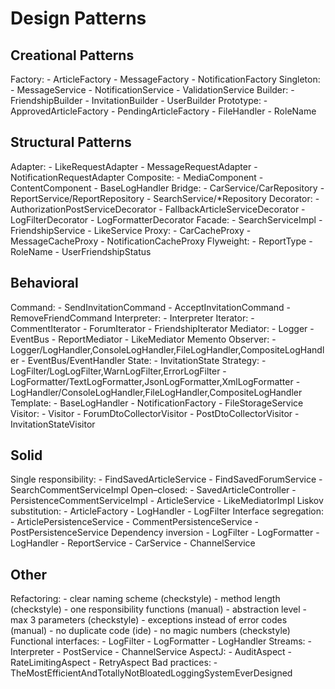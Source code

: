 # Design Patterns

## Creational Patterns
Factory:
    - ArticleFactory
    - MessageFactory
    - NotificationFactory
Singleton:
    - MessageService
    - NotificationService
    - ValidationService
Builder:
    - FriendshipBuilder
    - InvitationBuilder
    - UserBuilder
Prototype:
    - ApprovedArticleFactory
    - PendingArticleFactory
    - FileHandler
    - RoleName

## Structural Patterns
Adapter:
    - LikeRequestAdapter
    - MessageRequestAdapter
    - NotificationRequestAdapter
Composite:
    - MediaComponent
    - ContentComponent
    - BaseLogHandler
Bridge:
    - CarService/CarRepository
    - ReportService/ReportRepository
    - SearchService/*Repository
Decorator:
    - AuthorizationPostServiceDecorator
    - FallbackArticleServiceDecorator
    - LogFilterDecorator
    - LogFormatterDecorator
Facade:
    - SearchServiceImpl
    - FriendshipService
    - LikeService
Proxy:
    - CarCacheProxy
    - MessageCacheProxy
    - NotificationCacheProxy
Flyweight:
    - ReportType
    - RoleName
    - UserFriendshipStatus

## Behavioral
Command:
    - SendInvitationCommand
    - AcceptInvitationCommand
    - RemoveFriendCommand
Interpreter:
    - Interpreter
Iterator:
    - CommentIterator
    - ForumIterator
    - FriendshipIterator
Mediator:
    - Logger
    - EventBus
    - ReportMediator
    - LikeMediator
Memento
Observer:
    - Logger/LogHandler,ConsoleLogHandler,FileLogHandler,CompositeLogHandler
    - EventBus/EventHandler
State:
    - InvitationState
Strategy:
    - LogFilter/LogLogFilter,WarnLogFilter,ErrorLogFilter
    - LogFormatter/TextLogFormatter,JsonLogFormatter,XmlLogFormatter
    - LogHandler/ConsoleLogHandler,FileLogHandler,CompositeLogHandler
Template:
    - BaseLogHandler
    - NotificationFactory
    - FileStorageService
Visitor:
    - Visitor
    - ForumDtoCollectorVisitor
    - PostDtoCollectorVisitor
    - InvitationStateVisitor

## Solid

Single responsibility:
    - FindSavedArticleService
    - FindSavedForumService
    - SearchCommentServiceImpl
Open–closed:
    - SavedArticleController
    - PersistenceCommentServiceImpl
    - ArticleService
    - LikeMediatorImpl
Liskov substitution:
    - ArticleFactory
    - LogHandler
    - LogFilter
Interface segregation:
    - ArticlePersistenceService
    - CommentPersistenceService
    - PostPersistenceService
Dependency inversion
    - LogFilter
    - LogFormatter
    - LogHandler
    - ReportService
    - CarService
    - ChannelService

## Other
Refactoring:
    - clear naming scheme (checkstyle)
    - method length (checkstyle)
    - one responsibility functions (manual)
    - abstraction level
    - max 3 parameters (checkstyle)
    - exceptions instead of error codes (manual)
    - no duplicate code (ide)
    - no magic numbers (checkstyle)
Functional interfaces:
    - LogFilter
    - LogFormatter
    - LogHandler
Streams:
    - Interpreter
    - PostService
    - ChannelService
AspectJ:
    - AuditAspect
    - RateLimitingAspect
    - RetryAspect
Bad practices:
    - TheMostEfficientAndTotallyNotBloatedLoggingSystemEverDesigned
